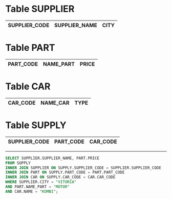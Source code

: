 # Table SUPPLIER

| SUPPLIER_CODE | SUPPLIER_NAME | CITY |
|---------------|---------------|------|

# Table PART

| PART_CODE     | NAME_PART | PRICE |
|---------------|-----------|-------|

# Table CAR

| CAR_CODE | NAME_CAR | TYPE |
|----------|----------|------|

# Table SUPPLY

| SUPPLIER_CODE | PART_CODE | CAR_CODE |
|---------------|-----------|----------|

------

```sql
SELECT SUPPLIER.SUPPLIER_NAME, PART.PRICE
FROM SUPPLY
INNER JOIN SUPPLIER ON SUPPLY.SUPPLIER_CODE = SUPPLIER.SUPPLIER_CODE
INNER JOIN PART ON SUPPLY.PART_CODE = PART.PART_CODE
INNER JOIN CAR ON SUPPLY.CAR_CODE = CAR.CAR_CODE
WHERE SUPPLIER.CITY = "VITORIA"
AND PART.NAME_PART = "MOTOR"
AND CAR.NAME = "KOMBI";

